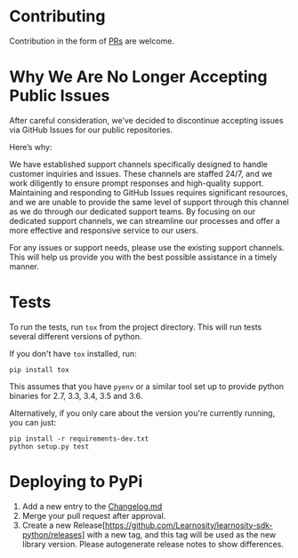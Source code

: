 # Contributing

Contribution in the form of [PRs] are welcome.

# Why We Are No Longer Accepting Public Issues
After careful consideration, we’ve decided to discontinue accepting issues via GitHub Issues for our public repositories.

Here’s why:

We have established support channels specifically designed to handle customer inquiries and issues. These channels are staffed 24/7, and we work diligently to ensure prompt responses and high-quality support. Maintaining and responding to GitHub Issues requires significant resources, and we are unable to provide the same level of support through this channel as we do through our dedicated support teams. By focusing on our dedicated support channels, we can streamline our processes and offer a more effective and responsive service to our users.

For any issues or support needs, please use the existing support channels. This will help us provide you with the best possible assistance in a timely manner.

# Tests

To run the tests, run `tox` from the project directory. This will run tests several different versions of python.

If you don't have `tox` installed, run:

    pip install tox

This assumes that you have `pyenv` or a similar tool set up to provide python binaries for 2.7, 3.3, 3.4, 3.5 and 3.6.

Alternatively, if you only care about the version you're currently running, you can just:

    pip install -r requirements-dev.txt
    python setup.py test

# Deploying to PyPi

1. Add a new entry to the [Changelog.md](./ChangeLog.md)
1. Merge your pull request after approval.
2. Create a new Release[https://github.com/Learnosity/learnosity-sdk-python/releases] with a new tag, and this tag will
be used as the new library version. Please autogenerate release notes to show differences.

[Issues]: https://github.com/Learnosity/learnosity-sdk-python/issues/new
[PRs]: https://github.com/Learnosity/learnosity-sdk-python/compare

